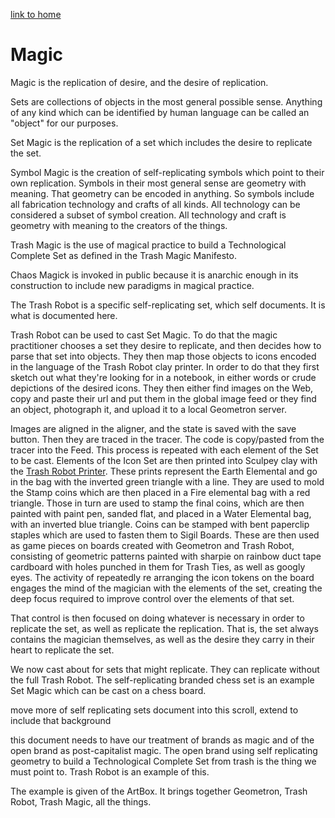 [link to home](index.html)

# Magic

Magic is the replication of desire, and the desire of replication.  

Sets are collections of objects in the most general possible sense.  Anything of any kind which can be identified by human language can be called an "object" for our purposes.

Set Magic is the replication of a set which includes the desire to replicate the set.  

Symbol Magic is the creation of self-replicating symbols which point to their own replication.  Symbols in their most general sense are geometry with meaning.  That geometry can be encoded in anything.  So symbols include all fabrication technology and crafts of all kinds.  All technology can be considered a subset of symbol creation.  All technology and craft is geometry with meaning to the creators of the things.

Trash Magic is the use of magical practice to build a Technological Complete Set as defined in the Trash Magic Manifesto.  

Chaos Magick is invoked in public because it is anarchic enough in its construction to include new paradigms in magical practice.  

The Trash Robot is a specific self-replicating set, which self documents.  It is what is documented here.

Trash Robot can be used to cast Set Magic.  To do that the magic practitioner chooses a set they desire to replicate, and then decides how to parse that set into objects.  They then map those objects to icons encoded in the language of the Trash Robot clay printer.  In order to do that they first sketch out what they're looking for in a notebook, in either words or crude depictions of the desired icons.  They then either find images on the Web, copy and paste their url and put them in the global image feed or they find an object, photograph it, and upload it to a local Geometron server.  

Images are aligned in the aligner, and the state is saved with the save button.  Then they are traced in the tracer.  The code is copy/pasted from the tracer into the Feed.  This process is repeated with each element of the Set to be cast.  Elements of the Icon Set are then printed into Sculpey clay with the [Trash Robot Printer](maps/robot).  These prints represent the Earth Elemental and go in the bag with the inverted green triangle with a line.  They are used to mold the Stamp coins which are then placed in a Fire elemental bag with a red triangle.  Those in turn are used to stamp the final coins, which are then painted with paint pen, sanded flat, and placed in a Water Elemental bag, with an inverted blue triangle.  Coins can be stamped with bent paperclip staples which are used to fasten them to Sigil Boards.  These are then used as game pieces on boards created with Geometron and Trash Robot, consisting of geometric patterns painted with sharpie on rainbow duct tape cardboard with holes punched in them for Trash Ties, as well as googly eyes.  The activity of repeatedly re arranging the icon tokens on the board engages the mind of the magician with the elements of the set, creating the deep focus required to improve control over the elements of that set.  

That control is then focused on doing whatever is necessary in order to replicate the set, as well as replicate the replication.  That is, the set always contains the magician themselves, as well as the desire they carry in their heart to replicate the set. 

We now cast about for sets that might replicate.  They can replicate without the full Trash Robot. The self-replicating branded chess set is an example Set Magic which can be cast on a chess board.

move more of self replicating sets document into this scroll, extend to include that background

this document needs to have our treatment of brands as magic and of the open brand as post-capitalist magic.  The open brand using self replicating geometry to build a Technological Complete Set from trash is the thing we must point to.  Trash Robot is an example of this.

The example is given of the ArtBox. It brings together Geometron, Trash Robot, Trash Magic, all the things.


